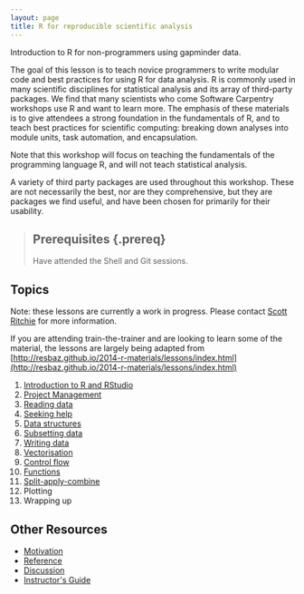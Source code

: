 ```yaml
---
layout: page
title: R for reproducible scientific analysis
---
```


Introduction to R for non-programmers using gapminder data.

The goal of this lesson is to teach novice programmers to write modular code
and best practices for using R for data analysis. R is commonly used in many
scientific disciplines for statistical analysis and its array of third-party
packages. We find that many scientists who come Software Carpentry workshops
use R and want to learn more. The emphasis of these materials is to give
attendees a strong foundation in the fundamentals of R, and to teach best
practices for scientific computing: breaking down analyses into module units,
task automation, and encapsulation.

Note that this workshop will focus on teaching the fundamentals of the 
programming language R, and will not teach statistical analysis.

A variety of third party packages are used throughout this workshop. These
are not necessarily the best, nor are they comprehensive, but they are 
packages we find useful, and have been chosen for primarily for their 
usability.

> ## Prerequisites {.prereq}
>
> Have attended the Shell and Git sessions.
>

## Topics

Note: these lessons are currently a work in progress. Please contact
[Scott Ritchie](sritchie73@gmail.com) for more information. 

If you are attending train-the-trainer and are looking to learn some of
the material, the lessons are largely being adapted from 
[http://resbaz.github.io/2014-r-materials/lessons/index.html](http://resbaz.github.io/2014-r-materials/lessons/index.html)

1.  [Introduction to R and RStudio](01-rstudio-intro.html)
2.  [Project Management](02-project-intro.html)
3.  [Reading data](03-reading-data.html)
4.  [Seeking help](04-seeking-help.html)
5.  [Data structures](05-data-structures.html)
6.  [Subsetting data](06-data-subsetting.html)
7.  [Writing data](07-writing-data.html)
8.  [Vectorisation](08-vectorisation.html)
9.  [Control flow](09-control-flow.html)
10. [Functions](10-functions.html)
11. [Split-apply-combine](11-plyr.html)
12. Plotting
13. Wrapping up

## Other Resources

*   [Motivation](motivation.html)
*   [Reference](reference.html)
*   [Discussion](discussion.html)
*   [Instructor's Guide](instructors.html)

